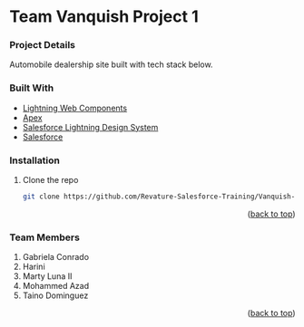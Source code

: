 # Team Vanquish Project 1

### Project Details

Automobile dealership site built with tech stack below.

### Built With

* [Lightning Web Components](https://developer.salesforce.com/docs/component-library/documentation/en/lwc)
* [Apex](https://developer.salesforce.com/docs/atlas.en-us.apexcode.meta/apexcode/apex_dev_guide.htm)
* [Salesforce Lightning Design System](https://www.lightningdesignsystem.com/)
* [Salesforce](https://www.salesforce.com/)

### Installation

1. Clone the repo
   ```sh
   git clone https://github.com/Revature-Salesforce-Training/Vanquish-P1.git
   ```
<p align="right">(<a href="#top">back to top</a>)</p>

### Team Members

1. Gabriela Conrado
2. Harini 
3. Marty Luna II
4. Mohammed Azad
5. Taino Dominguez

<p align="right">(<a href="#top">back to top</a>)</p>

